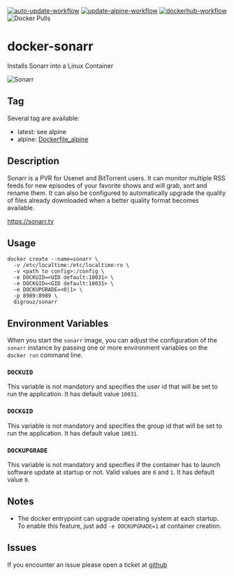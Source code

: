 [![auto-update-workflow](https://github.com/digrouz/docker-sonarr/actions/workflows/auto-update.yml/badge.svg)](https://github.com/digrouz/docker-sonarr/actions/workflows/auto-update.yml)
[![update-alpine-workflow](https://github.com/digrouz/docker-sonarr/actions/workflows/update-alpine.yml/badge.svg)](https://github.com/digrouz/docker-sonarr/actions/workflows/update-alpine.yml)
[![dockerhub-workflow](https://github.com/digrouz/docker-sonarr/actions/workflows/dockerhub.yml/badge.svg)](https://github.com/digrouz/docker-sonarr/actions/workflows/dockerhub.yml)
![Docker Pulls](https://img.shields.io/docker/pulls/digrouz/sonarr)

# docker-sonarr
Installs Sonarr into a Linux Container

![Sonarr](https://github.com/Sonarr/Sonarr/blob/phantom-develop/Logo/128.png)

## Tag
Several tag are available:
* latest: see alpine
* alpine: [Dockerfile_alpine](https://github.com/digrouz/docker-sonarr/blob/master/Dockerfile_alpine)

## Description

Sonarr is a PVR for Usenet and BitTorrent users. It can monitor multiple RSS feeds for new episodes of your favorite shows and will grab, sort and rename them. It can also be configured to automatically upgrade the quality of files already downloaded when a better quality format becomes available.

https://sonarr.tv

## Usage
    docker create --name=sonarr \
      -v /etc/localtime:/etc/localtime:ro \
      -v <path to config>:/config \
      -e DOCKUID=<UID default:10031> \
      -e DOCKGID=<GID default:10031> \
      -e DOCKUPGRADE=<0|1> \
      -p 8989:8989 \
      digrouz/sonarr

## Environment Variables

When you start the `sonarr` image, you can adjust the configuration of the `sonarr` instance by passing one or more environment variables on the `docker run` command line.

### `DOCKUID`

This variable is not mandatory and specifies the user id that will be set to run the application. It has default value `10031`.

### `DOCKGID`

This variable is not mandatory and specifies the group id that will be set to run the application. It has default value `10031`.

### `DOCKUPGRADE`

This variable is not mandatory and specifies if the container has to launch software update at startup or not. Valid values are `0` and `1`. It has default value `0`.

## Notes

* The docker entrypoint can upgrade operating system at each startup. To enable this feature, just add `-e DOCKUPGRADE=1` at container creation.

## Issues

If you encounter an issue please open a ticket at [github](https://github.com/digrouz/docker-sonarr/issues)
